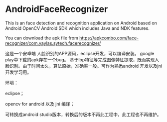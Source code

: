 AndroidFaceRecognizer
=====================

This is an face detection and recognition application on Android based on Android OpenCV Android SDK which includes Java and NDK features.

You can download the apk file from https://apkcombo.com/face-recognizer/com.yaylas.sytech.facerecognizer/

这是一个安卓端 人脸识别的APP源码，eclipse开发，可以编译安装。
google play中下载的apk存在一个bug。
基于lbp特征等完成图像特征提取，既而实现人脸识别。由于时间太久，算法原始，准确率一般。可作为熟悉android 开发以及jni开发学习用。



环境：

eclipse；

opencv for android 以及 jni 编译；


可转换成android studio版本，转换后的版本不再此工程中，此工程也不再维护。
